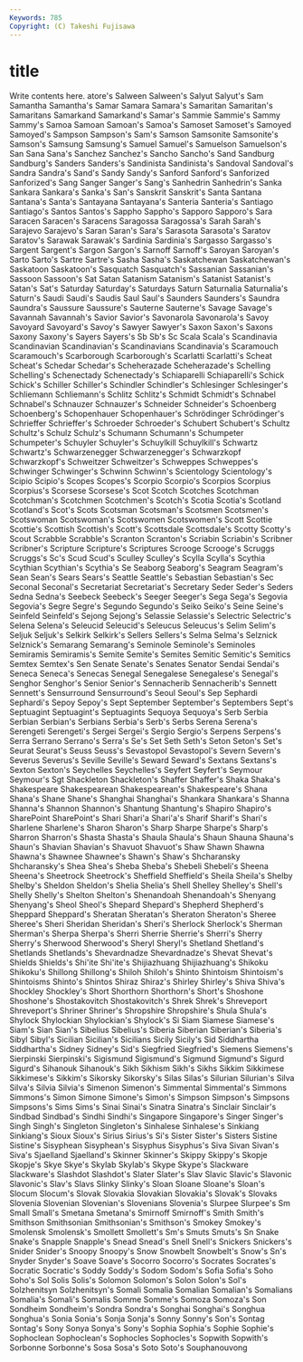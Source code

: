 ```yaml
---
Keywords: 785 
Copyright: (C) Takeshi Fujisawa
---
```


# title

Write contents here.
atore's Salween Salween's Salyut Salyut's Sam Samantha
Samantha's Samar Samara Samara's Samaritan Samaritan's Samaritans Samarkand Samarkand's Samar's
Sammie Sammie's Sammy Sammy's Samoa Samoan Samoan's Samoa's Samoset Samoset's
Samoyed Samoyed's Sampson Sampson's Sam's Samson Samsonite Samsonite's Samson's Samsung
Samsung's Samuel Samuel's Samuelson Samuelson's San Sana Sana's Sanchez Sanchez's
Sancho Sancho's Sand Sandburg Sandburg's Sanders Sanders's Sandinista Sandinista's Sandoval
Sandoval's Sandra Sandra's Sand's Sandy Sandy's Sanford Sanford's Sanforized Sanforized's
Sang Sanger Sanger's Sang's Sanhedrin Sanhedrin's Sanka Sankara Sankara's Sanka's
San's Sanskrit Sanskrit's Santa Santana Santana's Santa's Santayana Santayana's Santeria
Santeria's Santiago Santiago's Santos Santos's Sappho Sappho's Sapporo Sapporo's Sara
Saracen Saracen's Saracens Saragossa Saragossa's Sarah Sarah's Sarajevo Sarajevo's Saran
Saran's Sara's Sarasota Sarasota's Saratov Saratov's Sarawak Sarawak's Sardinia Sardinia's
Sargasso Sargasso's Sargent Sargent's Sargon Sargon's Sarnoff Sarnoff's Saroyan Saroyan's
Sarto Sarto's Sartre Sartre's Sasha Sasha's Saskatchewan Saskatchewan's Saskatoon Saskatoon's
Sasquatch Sasquatch's Sassanian Sassanian's Sassoon Sassoon's Sat Satan Satanism Satanism's
Satanist Satanist's Satan's Sat's Saturday Saturday's Saturdays Saturn Saturnalia Saturnalia's
Saturn's Saudi Saudi's Saudis Saul Saul's Saunders Saunders's Saundra Saundra's
Saussure Saussure's Sauterne Sauterne's Savage Savage's Savannah Savannah's Savior Savior's
Savonarola Savonarola's Savoy Savoyard Savoyard's Savoy's Sawyer Sawyer's Saxon Saxon's
Saxons Saxony Saxony's Sayers Sayers's Sb Sb's Sc Scala Scala's
Scandinavia Scandinavian Scandinavian's Scandinavians Scandinavia's Scaramouch Scaramouch's Scarborough Scarborough's Scarlatti
Scarlatti's Scheat Scheat's Schedar Schedar's Scheherazade Scheherazade's Schelling Schelling's Schenectady
Schenectady's Schiaparelli Schiaparelli's Schick Schick's Schiller Schiller's Schindler Schindler's Schlesinger
Schlesinger's Schliemann Schliemann's Schlitz Schlitz's Schmidt Schmidt's Schnabel Schnabel's Schnauzer
Schnauzer's Schneider Schneider's Schoenberg Schoenberg's Schopenhauer Schopenhauer's Schrödinger Schrödinger's Schrieffer
Schrieffer's Schroeder Schroeder's Schubert Schubert's Schultz Schultz's Schulz Schulz's Schumann
Schumann's Schumpeter Schumpeter's Schuyler Schuyler's Schuylkill Schuylkill's Schwartz Schwartz's Schwarzenegger
Schwarzenegger's Schwarzkopf Schwarzkopf's Schweitzer Schweitzer's Schweppes Schweppes's Schwinger Schwinger's Schwinn
Schwinn's Scientology Scientology's Scipio Scipio's Scopes Scopes's Scorpio Scorpio's Scorpios
Scorpius Scorpius's Scorsese Scorsese's Scot Scotch Scotches Scotchman Scotchman's Scotchmen
Scotchmen's Scotch's Scotia Scotia's Scotland Scotland's Scot's Scots Scotsman Scotsman's
Scotsmen Scotsmen's Scotswoman Scotswoman's Scotswomen Scotswomen's Scott Scottie Scottie's Scottish
Scottish's Scott's Scottsdale Scottsdale's Scotty Scotty's Scout Scrabble Scrabble's Scranton
Scranton's Scriabin Scriabin's Scribner Scribner's Scripture Scripture's Scriptures Scrooge Scrooge's
Scruggs Scruggs's Sc's Scud Scud's Sculley Sculley's Scylla Scylla's Scythia
Scythian Scythian's Scythia's Se Seaborg Seaborg's Seagram Seagram's Sean Sean's
Sears Sears's Seattle Seattle's Sebastian Sebastian's Sec Seconal Seconal's Secretariat
Secretariat's Secretary Seder Seder's Seders Sedna Sedna's Seebeck Seebeck's Seeger
Seeger's Sega Sega's Segovia Segovia's Segre Segre's Segundo Segundo's Seiko
Seiko's Seine Seine's Seinfeld Seinfeld's Sejong Sejong's Selassie Selassie's Selectric
Selectric's Selena Selena's Seleucid Seleucid's Seleucus Seleucus's Selim Selim's Seljuk
Seljuk's Selkirk Selkirk's Sellers Sellers's Selma Selma's Selznick Selznick's Semarang
Semarang's Seminole Seminole's Seminoles Semiramis Semiramis's Semite Semite's Semites Semitic
Semitic's Semitics Semtex Semtex's Sen Senate Senate's Senates Senator Sendai
Sendai's Seneca Seneca's Senecas Senegal Senegalese Senegalese's Senegal's Senghor Senghor's
Senior Senior's Sennacherib Sennacherib's Sennett Sennett's Sensurround Sensurround's Seoul Seoul's
Sep Sephardi Sephardi's Sepoy Sepoy's Sept September September's Septembers Sept's
Septuagint Septuagint's Septuagints Sequoya Sequoya's Serb Serbia Serbian Serbian's Serbians
Serbia's Serb's Serbs Serena Serena's Serengeti Serengeti's Sergei Sergei's Sergio
Sergio's Serpens Serpens's Serra Serrano Serrano's Serra's Se's Set Seth
Seth's Seton Seton's Set's Seurat Seurat's Seuss Seuss's Sevastopol Sevastopol's
Severn Severn's Severus Severus's Seville Seville's Seward Seward's Sextans Sextans's
Sexton Sexton's Seychelles Seychelles's Seyfert Seyfert's Seymour Seymour's Sgt Shackleton
Shackleton's Shaffer Shaffer's Shaka Shaka's Shakespeare Shakespearean Shakespearean's Shakespeare's Shana
Shana's Shane Shane's Shanghai Shanghai's Shankara Shankara's Shanna Shanna's Shannon
Shannon's Shantung Shantung's Shapiro Shapiro's SharePoint SharePoint's Shari Shari'a Shari'a's
Sharif Sharif's Shari's Sharlene Sharlene's Sharon Sharon's Sharp Sharpe Sharpe's
Sharp's Sharron Sharron's Shasta Shasta's Shaula Shaula's Shaun Shauna Shauna's
Shaun's Shavian Shavian's Shavuot Shavuot's Shaw Shawn Shawna Shawna's Shawnee
Shawnee's Shawn's Shaw's Shcharansky Shcharansky's Shea Shea's Sheba Sheba's Shebeli
Shebeli's Sheena Sheena's Sheetrock Sheetrock's Sheffield Sheffield's Sheila Sheila's Shelby
Shelby's Sheldon Sheldon's Shelia Shelia's Shell Shelley Shelley's Shell's Shelly
Shelly's Shelton Shelton's Shenandoah Shenandoah's Shenyang Shenyang's Sheol Sheol's Shepard
Shepard's Shepherd Shepherd's Sheppard Sheppard's Sheratan Sheratan's Sheraton Sheraton's Sheree
Sheree's Sheri Sheridan Sheridan's Sheri's Sherlock Sherlock's Sherman Sherman's Sherpa
Sherpa's Sherri Sherrie Sherrie's Sherri's Sherry Sherry's Sherwood Sherwood's Sheryl
Sheryl's Shetland Shetland's Shetlands Shetlands's Shevardnadze Shevardnadze's Shevat Shevat's Shields
Shields's Shi'ite Shi'ite's Shijiazhuang Shijiazhuang's Shikoku Shikoku's Shillong Shillong's Shiloh
Shiloh's Shinto Shintoism Shintoism's Shintoisms Shinto's Shintos Shiraz Shiraz's Shirley
Shirley's Shiva Shiva's Shockley Shockley's Short Shorthorn Shorthorn's Short's Shoshone
Shoshone's Shostakovitch Shostakovitch's Shrek Shrek's Shreveport Shreveport's Shriner Shriner's Shropshire
Shropshire's Shula Shula's Shylock Shylockian Shylockian's Shylock's Si Siam Siamese
Siamese's Siam's Sian Sian's Sibelius Sibelius's Siberia Siberian Siberian's Siberia's
Sibyl Sibyl's Sicilian Sicilian's Sicilians Sicily Sicily's Sid Siddhartha Siddhartha's
Sidney Sidney's Sid's Siegfried Siegfried's Siemens Siemens's Sierpinski Sierpinski's Sigismund
Sigismund's Sigmund Sigmund's Sigurd Sigurd's Sihanouk Sihanouk's Sikh Sikhism Sikh's
Sikhs Sikkim Sikkimese Sikkimese's Sikkim's Sikorsky Sikorsky's Silas Silas's Silurian
Silurian's Silva Silva's Silvia Silvia's Simenon Simenon's Simmental Simmental's Simmons
Simmons's Simon Simone Simone's Simon's Simpson Simpson's Simpsons Simpsons's Sims
Sims's Sinai Sinai's Sinatra Sinatra's Sinclair Sinclair's Sindbad Sindbad's Sindhi
Sindhi's Singapore Singapore's Singer Singer's Singh Singh's Singleton Singleton's Sinhalese
Sinhalese's Sinkiang Sinkiang's Sioux Sioux's Sirius Sirius's Si's Sister Sister's
Sisters Sistine Sistine's Sisyphean Sisyphean's Sisyphus Sisyphus's Siva Sivan Sivan's
Siva's Sjaelland Sjaelland's Skinner Skinner's Skippy Skippy's Skopje Skopje's Skye
Skye's Skylab Skylab's Skype Skype's Slackware Slackware's Slashdot Slashdot's Slater
Slater's Slav Slavic Slavic's Slavonic Slavonic's Slav's Slavs Slinky Slinky's
Sloan Sloane Sloane's Sloan's Slocum Slocum's Slovak Slovakia Slovakian Slovakia's
Slovak's Slovaks Slovenia Slovenian Slovenian's Slovenians Slovenia's Slurpee Slurpee's Sm
Small Small's Smetana Smetana's Smirnoff Smirnoff's Smith Smith's Smithson Smithsonian
Smithsonian's Smithson's Smokey Smokey's Smolensk Smolensk's Smollett Smollett's Sm's Smuts
Smuts's Sn Snake Snake's Snapple Snapple's Snead Snead's Snell Snell's
Snickers Snickers's Snider Snider's Snoopy Snoopy's Snow Snowbelt Snowbelt's Snow's
Sn's Snyder Snyder's Soave Soave's Socorro Socorro's Socrates Socrates's Socratic
Socratic's Soddy Soddy's Sodom Sodom's Sofia Sofia's Soho Soho's Sol
Solis Solis's Solomon Solomon's Solon Solon's Sol's Solzhenitsyn Solzhenitsyn's Somali
Somalia Somalian Somalian's Somalians Somalia's Somali's Somalis Somme Somme's Somoza
Somoza's Son Sondheim Sondheim's Sondra Sondra's Songhai Songhai's Songhua Songhua's
Sonia Sonia's Sonja Sonja's Sonny Sonny's Son's Sontag Sontag's Sony
Sonya Sonya's Sony's Sophia Sophia's Sophie Sophie's Sophoclean Sophoclean's Sophocles
Sophocles's Sopwith Sopwith's Sorbonne Sorbonne's Sosa Sosa's Soto Soto's Souphanouvong
